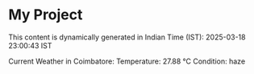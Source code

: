 # My Project

This content is dynamically generated in Indian Time (IST): 2025-03-18 23:00:43 IST


Current Weather in Coimbatore:
Temperature: 27.88 °C
Condition: haze
